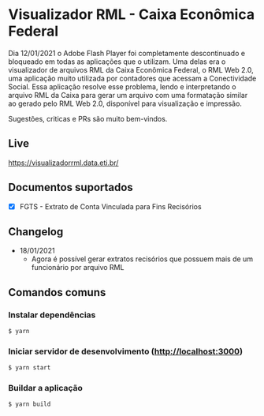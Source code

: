 # Visualizador RML - Caixa Econômica Federal

Dia 12/01/2021 o Adobe Flash Player foi completamente descontinuado e bloqueado em todas as aplicações que o utilizam. Uma delas era o visualizador de arquivos RML da Caixa Econômica Federal, o RML Web 2.0,  uma aplicação muito utilizada por contadores que acessam a Conectividade Social. Essa aplicação resolve esse problema, lendo e interpretando o arquivo RML da Caixa para gerar um arquivo com uma formatação similar ao gerado pelo RML Web 2.0, disponível para visualização e impressão.

Sugestões, criticas e PRs são muito bem-vindos.

## Live
https://visualizadorrml.data.eti.br/

## Documentos suportados
- [x] FGTS - Extrato de Conta Vinculada para Fins Recisórios

## Changelog
- 18/01/2021
  - Agora é possível gerar extratos recisórios que possuem mais de um funcionário por arquivo RML

## Comandos comuns
### Instalar dependências
```bash
$ yarn
```
### Iniciar servidor de desenvolvimento ([http://localhost:3000](http://localhost:3000))
```bash
$ yarn start
```
### Buildar a aplicação
```bash
$ yarn build
```